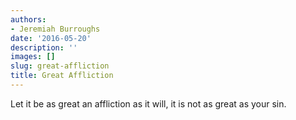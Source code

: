 ```yaml
---
authors:
- Jeremiah Burroughs
date: '2016-05-20'
description: ''
images: []
slug: great-affliction
title: Great Affliction
---
```


Let it be as great an affliction as it will, it is not as great as your sin.